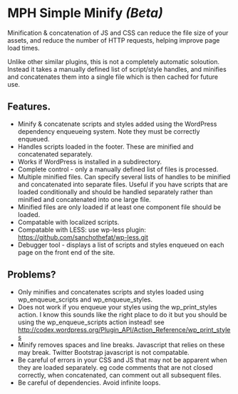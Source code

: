 # MPH Simple Minify _(Beta)_ #

Minification & concatenation of JS and CSS can reduce the file size of your assets, and reduce the number of HTTP requests, helping improve page load times.

Unlike other similar plugins, this is not a completely automatic soloution. Instead it takes a manually defined list of script/style handles, and minifies and concatenates them into a single file which is then cached for future use.

## Features. ##

* Minify & concatenate scripts and styles added using the WordPress dependency enqueueing system. Note they must be correctly enqueued.
* Handles scripts loaded in the footer. These are minified and concatenated separately.
* Works if WordPress is installed in a subdirectory.
* Complete control - only a manually defined list of files is processed.
* Multiple minified files. Can specify several lists of handles to be minified and concatenated into separate files. Useful if you have scripts that are loaded conditionally and should be handled separately rather than minified and concatenated into one large file.
* Minified files are only loaded if at least one component file should be loaded.
* Compatable with localized scripts.
* Compatable with LESS: use wp-less plugin: https://github.com/sanchothefat/wp-less.git
* Debugger tool - displays a list of scripts and styles enqueued on each page on the front end of the site.

## Problems? ##

* Only minifies and concatenates scripts and styles loaded using wp_enqueue_scripts and wp_enqueue_styles.
* Does not work if you enqueue your styles using the wp_print_styles action. I know this sounds like the right place to do it but you should be using the wp_enqueue_scripts action instead! see http://codex.wordpress.org/Plugin_API/Action_Reference/wp_print_styles
* Minify removes spaces and line breaks. Javascript that relies on these may break. Twitter Bootstrap javascript is not compatable.
* Be careful of errors in your CSS and JS that may not be apparent when they are loaded separately. eg code comments that are not closed correctly, when concatenated, can comment out all subsequent files.
* Be careful of dependencies. Avoid infinite loops.